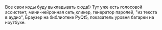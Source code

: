 Все свои коды буду выкладывать сюда!)
Тут уже есть голосовой ассистент, мини-нейронная сеть,кликер, генератор паролей, "из текста в аудио", Браузер на библиотеке PyQt5, показатель уровня батареи на ноутбуке.
